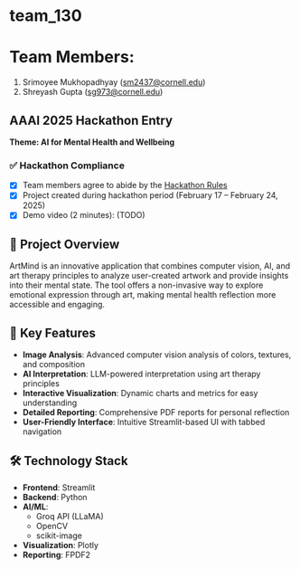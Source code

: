 # team_130

# Team Members:

1. Srimoyee Mukhopadhyay (sm2437@cornell.edu)
2. Shreyash Gupta (sg973@cornell.edu)

## AAAI 2025 Hackathon Entry
**Theme: AI for Mental Health and Wellbeing**

### ✅ Hackathon Compliance
- [x] Team members agree to abide by the [Hackathon Rules](https://aaai.org/conference/aaai/aaai-25/hackathon/)
- [x] Project created during hackathon period (February 17 – February 24, 2025)
- [x] Demo video (2 minutes): (TODO)

## 🎯 Project Overview
ArtMind is an innovative application that combines computer vision, AI, and art therapy principles to analyze user-created artwork and provide insights into their mental state. The tool offers a non-invasive way to explore emotional expression through art, making mental health reflection more accessible and engaging.

## 🚀 Key Features
- **Image Analysis**: Advanced computer vision analysis of colors, textures, and composition
- **AI Interpretation**: LLM-powered interpretation using art therapy principles
- **Interactive Visualization**: Dynamic charts and metrics for easy understanding
- **Detailed Reporting**: Comprehensive PDF reports for personal reflection
- **User-Friendly Interface**: Intuitive Streamlit-based UI with tabbed navigation

## 🛠️ Technology Stack
- **Frontend**: Streamlit
- **Backend**: Python
- **AI/ML**: 
  - Groq API (LLaMA)
  - OpenCV
  - scikit-image
- **Visualization**: Plotly
- **Reporting**: FPDF2